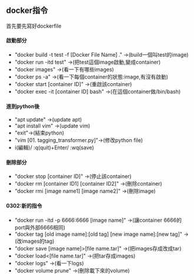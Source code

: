 ## docker指令
首先要先寫好dockerfile

#### 啟動部分
* "docker build -t test -f [Docker File Name] ." ->(build一個叫test的image)
* "docker run -itd test" ->(把test這個image啟動,變成container)
* "docker images" ->(看一下有哪些images)
* "docker ps -a" ->(看一下每個container的狀態:image,有沒有啟動)
* "docker start [container ID]" ->(重啟該container)
* "docker exec -it [container ID] bash" ->(在這個container做/bin/bash)

#### 進到python後
* "apt update" ->(update apt)
* "apt install vim" ->(update vim)
* "exit"->(結束python)
* "vim [01. tagging_transformer.py]"->(修改python file)
 * i(編輯)/ :q(quit)+Enter/ :wq(save)

#### 刪除部分
* "docker stop [container ID]" ->(停止該container)
* "docker rm [container ID1] [container ID2]" ->(刪除container)
* "docker rmi [image name1] [image name2]" ->(刪除image)

#### 0302:新的指令
* "docker run -itd -p 6666:6666 [image name]" ->(讓container 6666的port與外部6666相同)
* "docker tag [old image name]:[old tag] [new image name]:[new tag]" ->(改images的tag)
* "docker save [image name]>[file name.tar]" ->(把images存成改成tar)
* "docker load<[file name.tar]" ->(把tar存成images)
* "docker logs" ->(看一下logs)
* "docker volume prune" ->(刪除載下來的volume)

